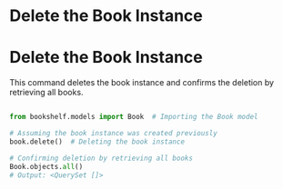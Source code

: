 # Delete the Book Instance
# Delete the Book Instance

This command deletes the book instance and confirms the deletion by retrieving all books.

```python

from bookshelf.models import Book  # Importing the Book model

# Assuming the book instance was created previously
book.delete()  # Deleting the book instance

# Confirming deletion by retrieving all books
Book.objects.all()
# Output: <QuerySet []>
